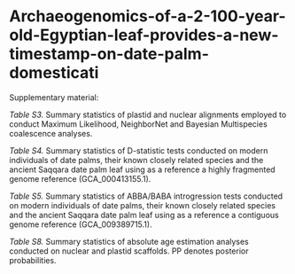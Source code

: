 # Archaeogenomics-of-a-2-100-year-old-Egyptian-leaf-provides-a-new-timestamp-on-date-palm-domesticati
Supplementary material:

*Table S3.* Summary statistics of plastid and nuclear alignments employed to conduct Maximum Likelihood, NeighborNet and Bayesian Multispecies coalescence analyses. 

*Table S4.* Summary statistics of D-statistic tests conducted on modern individuals of date palms, their known closely related species and the ancient Saqqara date palm leaf using as a reference a highly fragmented genome reference (GCA_000413155.1). 

*Table S5.* Summary statistics of ABBA/BABA introgression tests conducted on modern individuals of date palms, their known closely related species and the ancient Saqqara date palm leaf using as a reference a contiguous genome reference (GCA_009389715.1). 

*Table S8.* Summary statistics of absolute age estimation analyses conducted on nuclear and plastid scaffolds. PP denotes posterior probabilities. 
